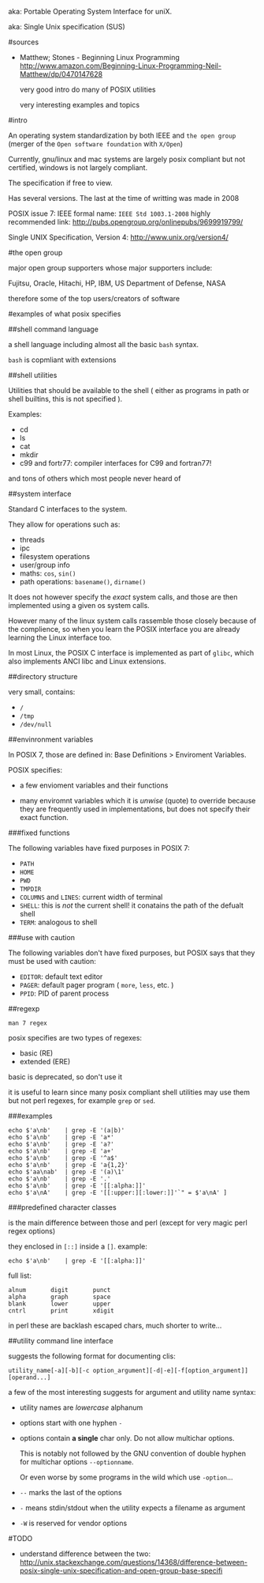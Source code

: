 aka: Portable Operating System Interface for uniX.

aka: Single Unix specification (SUS)

#sources

- Matthew; Stones - Beginning Linux Programming <http://www.amazon.com/Beginning-Linux-Programming-Neil-Matthew/dp/0470147628>

    very good intro do many of POSIX utilities

    very interesting examples and topics

#intro

An operating system standardization by both IEEE and `the open group`
(merger of the `Open software foundation` with `X/Open`)

Currently, gnu/linux and mac systems are largely posix compliant but not certified,
windows is not largely compliant.

The specification if free to view.

Has several versions. The last at the time of writting was made in 2008

POSIX issue 7: IEEE formal name: `IEEE Std 1003.1-2008`
highly recommended link: http://pubs.opengroup.org/onlinepubs/9699919799/

Single UNIX Specification, Version 4: http://www.unix.org/version4/

#the open group

major open group supporters whose major supporters include:

Fujitsu, Oracle, Hitachi, HP, IBM,
US Department of Defense, NASA

therefore some of the top users/creators of software

#examples of what posix specifies

##shell command language

a shell language including almost all the basic `bash` syntax.

`bash` is copmliant with extensions

##shell utilities

Utilities that should be available to the shell
( either as programs in path or shell builtins, this is not specified ).

Examples:

- cd
- ls
- cat
- mkdir
- c99 and fortr77: compiler interfaces for C99 and fortran77!

and tons of others which most people never heard of

##system interface

Standard C interfaces to the system.

They allow for operations such as:

- threads
- ipc
- filesystem operations
- user/group info
- maths: `cos`, `sin()`
- path operations: `basename()`, `dirname()`

It does not however specify the *exact* system calls,
and those are then implemented using a given os system calls.

However many of the linux system calls rassemble those
closely because of the complience, so when you learn the POSIX interface
you are already learning the Linux interface too.

In most Linux, the POSIX C interface is implemented as part of `glibc`,
which also implements ANCI libc and Linux extensions.

##directory structure

very small, contains:

- `/`
- `/tmp`
- `/dev/null`

##envinronment variables

In POSIX 7, those are defined in: Base Definitions > Enviroment Variables.

POSIX specifies:

- a few envioment variables and their functions

- many enviromnt variables which it is *unwise* (quote) to override because
    they are frequently used in implementations, but does not specify their exact function.

###fixed functions

The following variables have fixed purposes in POSIX 7:

- `PATH`
- `HOME`
- `PWD`
- `TMPDIR`
- `COLUMNS` and `LINES`: current width of terminal
- `SHELL`: this is *not* the current shell! it conatains the path of the defualt shell
- `TERM`: analogous to shell

###use with caution

The following variables don't have fixed purposes, but POSIX says that they must be used with caution:

- `EDITOR`: default text editor
- `PAGER`: default pager program ( `more`, `less`, etc. )
- `PPID`: PID of parent process

##regexp

    man 7 regex

posix specifies are two types of regexes:

- basic (RE)
- extended (ERE)

basic is deprecated, so don't use it

it is useful to learn since many posix compliant shell utilities may use
them but not perl regexes, for example `grep` or `sed`.

###examples

    echo $'a\nb'    | grep -E '(a|b)'
    echo $'a\nb'    | grep -E 'a*'
    echo $'a\nb'    | grep -E 'a?'
    echo $'a\nb'    | grep -E 'a+'
    echo $'a\nb'    | grep -E '^a$'
    echo $'a\nb'    | grep -E 'a{1,2}'
    echo $'aa\nab'  | grep -E '(a)\1'
    echo $'a\nb'    | grep -E '.'
    echo $'a\nb'    | grep -E '[[:alpha:]]'
    echo $'a\nA'    | grep -E '[[:upper:][:lower:]]'`" = $'a\nA' ]

###predefined character classes

is the main difference between those and perl (except for very magic perl regex options)

they enclosed in `[::]` inside a `[]`. example:

    echo $'a\nb'    | grep -E '[[:alpha:]]'

full list:

    alnum       digit       punct
    alpha       graph       space
    blank       lower       upper
    cntrl       print       xdigit

in perl these are backlash escaped chars, much shorter to write...

##utility command line interface

suggests the following format for documenting clis:

    utility_name[-a][-b][-c option_argument][-d|-e][-f[option_argument]][operand...]

a few of the most interesting suggests for argument and utility name syntax:

- utility names are *lowercase* alphanum

- options start with one hyphen `-`

- options contain **a single** char only. Do not allow multichar options.

    This is notably not followed by the GNU convention of double hyphen for multichar
    options `--optionname`.

    Or even worse by some programs in the wild which use `-option`...

- `--` marks the last of the options
- `-` means stdin/stdout when the utility expects a filename as argument
- `-W` is reserved for vendor options

#TODO

- understand difference between the two: http://unix.stackexchange.com/questions/14368/difference-between-posix-single-unix-specification-and-open-group-base-specifi
